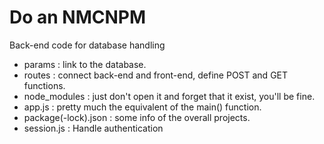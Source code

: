 ﻿# Do an NMCNPM

Back-end code for database handling
 - params               :   link to the database.
 - routes               :   connect back-end and front-end, define POST and GET functions.
 - node_modules         :   just don't open it and forget that it exist, you'll be fine.
 - app.js               :   pretty much the equivalent of the main() function.
 - package(-lock).json  :   some info of the overall projects.
 - session.js           :   Handle authentication
